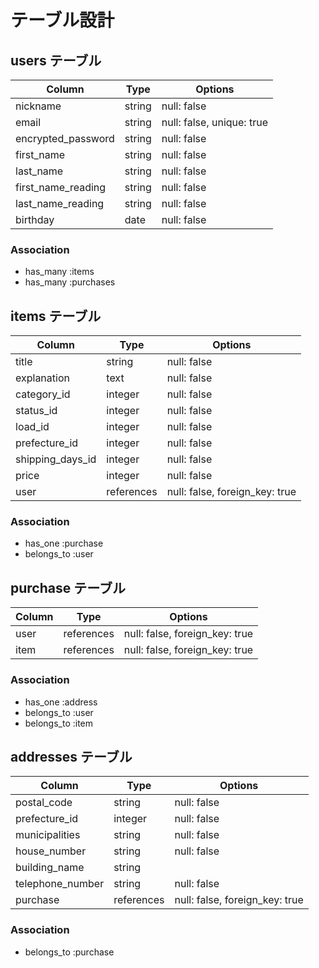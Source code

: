 # テーブル設計

## users テーブル

| Column                  | Type     | Options                   |
| ----------------------- | -------- | ------------------------- |
| nickname                | string   | null: false               |
| email                   | string   | null: false, unique: true |
| encrypted_password      | string   | null: false               |
| first_name              | string   | null: false               |
| last_name               | string   | null: false               |
| first_name_reading      | string   | null: false               |
| last_name_reading       | string   | null: false               |
| birthday                | date     | null: false               |

### Association

- has_many :items
- has_many :purchases

## items テーブル

| Column           | Type          | Options                        |
| -----------------| ------------- | ------------------------------ |
| title            | string        | null: false                    |
| explanation      | text          | null: false                    |
| category_id      | integer       | null: false                    |
| status_id        | integer       | null: false                    |
| load_id          | integer       | null: false                    |
| prefecture_id    | integer       | null: false                    |
| shipping_days_id | integer       | null: false                    |
| price            | integer       | null: false                    |
| user             | references    | null: false, foreign_key: true |

### Association

- has_one :purchase
- belongs_to :user

## purchase テーブル

| Column            | Type       | Options                        |
| ----------------- | ---------- | ------------------------------ |
| user              | references | null: false, foreign_key: true |
| item              | references | null: false, foreign_key: true |

### Association

- has_one :address
- belongs_to :user
- belongs_to :item

## addresses テーブル

| Column            | Type       | Options                        |
| ----------------- | ---------- | ------------------------------ |
| postal_code       | string     | null: false                    |
| prefecture_id     | integer    | null: false                    |
| municipalities    | string     | null: false                    |
| house_number      | string     | null: false                    |
| building_name     | string     |                                |
| telephone_number  | string     | null: false                    |
| purchase          | references | null: false, foreign_key: true |

### Association

- belongs_to :purchase